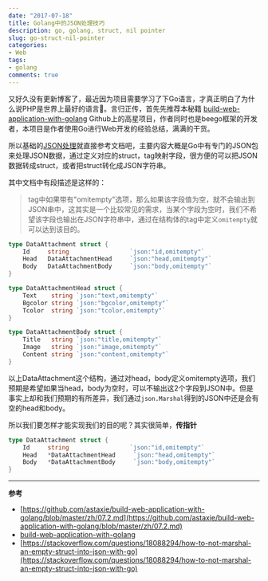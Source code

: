 ```yaml
---
date: "2017-07-18"
title: Golang中的JSON处理技巧
description: go, golang, struct, nil pointer
slug: go-struct-nil-pointer
categories:
- Web
tags:
- golang
comments: true
---
```


又好久没有更新博客了，最近因为项目需要学习了下Go语言，才真正明白了为什么说PHP是世界上最好的语言🤣。言归正传，首先先推荐本秘籍
[build-web-application-with-golang](https://github.com/astaxie/build-web-application-with-golang/blob/master/zh/preface.md) Github上的高星项目，作者同时也是beego框架的开发者，本项目是作者使用Go进行Web开发的经验总结，满满的干货。

所以基础的[JSON处理](https://github.com/astaxie/build-web-application-with-golang/blob/master/zh/07.2.md)就直接参考文档吧，主要内容大概是Go中有专门的JSON包来处理JSON数据，通过定义对应的struct，tag映射字段，很方便的可以把JSON数据转成struct，或者把struct转化成JSON字符串。

其中文档中有段描述是这样的：

> tag中如果带有"omitempty"选项，那么如果该字段值为空，就不会输出到JSON串中，这其实是一个比较常见的需求，当某个字段为空时，我们不希望该字段也输出在JSON字符串中，通过在结构体的tag中定义`omitempty`就可以达到该目的。

```go
type DataAttachment struct {
    Id     string                 `json:"id,omitempty"`
    Head   DataAttachmentHead     `json:"head,omitempty"`
    Body   DataAttachmentBody     `json:"body,omitempty"`
}

type DataAttachmentHead struct {
    Text    string `json:"text,omitempty"`
    Bgcolor string `json:"bgcolor,omitempty"`
    Tcolor  string `json:"tcolor,omitempty"`
}

type DataAttachmentBody struct {
    Title   string `json:"title,omitempty"`
    Image   string `json:"image,omitempty"`
    Content string `json:"content,omitempty"`
}
```

以上DataAttachment这个结构，通过对head，body定义omitempty选项，我们预期是希望如果当head，body为空时，可以不输出这2个字段到JSON中。但是事实上却和我们预期的有所差异，我们通过`json.Marshal`得到的JSON中还是会有空的head和body。

所以我们要怎样才能实现我们的目的呢？其实很简单，**传指针**
```go
type DataAttachment struct {
    Id     string                 `json:"id,omitempty"`
    Head   *DataAttachmentHead     `json:"head,omitempty"`
    Body   *DataAttachmentBody     `json:"body,omitempty"`
}
```

---

**参考**

* [https://github.com/astaxie/build-web-application-with-golang/blob/master/zh/07.2.md](https://github.com/astaxie/build-web-application-with-golang/blob/master/zh/07.2.md)
* [build-web-application-with-golang](https://github.com/astaxie/build-web-application-with-golang/blob/master/zh/preface.md)
* [https://stackoverflow.com/questions/18088294/how-to-not-marshal-an-empty-struct-into-json-with-go](https://stackoverflow.com/questions/18088294/how-to-not-marshal-an-empty-struct-into-json-with-go)